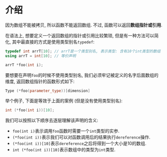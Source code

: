 # 介绍

因为数组不能被拷贝, 所以函数不能返回数组. 不过, 函数可以返回**数组指针或引用**.

在语法上, 想要定义一个返回数组的指针或引用比较繁琐, 但是有一种方法可以简化, 其中最直接的方式是使用类型别名`typedef`:

```cpp
typedef int arrT[10]; // arrT是一个类型别名, 表示类型: 含有10个int类型的数组
using arrT = int[10]; // 等价声明

arrT *foo(int i);
```

要想要在声明`foo`的时候不使用类型别名, 我们必须牢记被定义的名字后面数组的维度, 返回数组指针的函数形式如下:

```cpp
Type (*foo(parameter_type))[dimension]
```

举个例子, 下面是等效于上面的案例 (但是没有使用类型别名):

```cpp
int (*foo(int i))[10];
```

我们可以按照以下顺序去逐层理解该声明的含义:

* `foo(int i)`表示调用`foo`函数时需要一个`int`类型的实参.
* `(*foo(int i))`表示我们可以对函数调用后的结果执行`dereference`操作.
* `(*foo(int i))[10]`表示`dereference`之后将得到一个大小是10的数组.
* `int (*foo(int i))[10]`表示数组中的类型为`int`类型.

